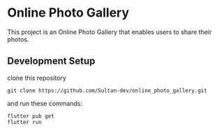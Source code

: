 # Online Photo Gallery

This project is an Online Photo Gallery that enables users to share their photos.

## Development Setup

clone this repository 

```
git clone https://github.com/Sultan-dev/online_photo_gallery.git
```

and run these commands: 

```
flutter pub get
flutter run
```
